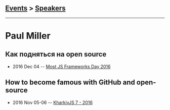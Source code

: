 ## [Events](../README.md) > [Speakers](../speakers.md)
---

# Paul Miller

## Как подняться на open source
- 2016 Dec 04 -- [Most JS Frameworks Day 2016](https://frameworksdays.com/event/most-js-fwdays-2016/review/how-does-open-source-help-us)    
## How to become famous with GitHub and open-source
- 2016 Nov 05-06 -- [KharkivJS 7 - 2016](https://www.youtube.com/watch?v=sVbNF6zp3lY)    
